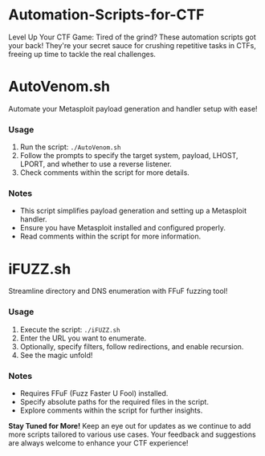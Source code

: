 # Automation-Scripts-for-CTF

Level Up Your CTF Game: Tired of the grind? These automation scripts got your back! They're your secret sauce for crushing repetitive tasks in CTFs, freeing up time to tackle the real challenges.

# AutoVenom.sh

Automate your Metasploit payload generation and handler setup with ease!

### Usage

1. Run the script: `./AutoVenom.sh`
2. Follow the prompts to specify the target system, payload, LHOST, LPORT, and whether to use a reverse listener.
3. Check comments within the script for more details.

### Notes

- This script simplifies payload generation and setting up a Metasploit handler.
- Ensure you have Metasploit installed and configured properly.
- Read comments within the script for more information.

# iFUZZ.sh

Streamline directory and DNS enumeration with FFuF fuzzing tool!

### Usage

1. Execute the script: `./iFUZZ.sh`
2. Enter the URL you want to enumerate.
3. Optionally, specify filters, follow redirections, and enable recursion.
4. See the magic unfold!

### Notes

- Requires FFuF (Fuzz Faster U Fool) installed.
- Specify absolute paths for the required files in the script.
- Explore comments within the script for further insights.

**Stay Tuned for More!**
Keep an eye out for updates as we continue to add more scripts tailored to various use cases. Your feedback and suggestions are always welcome to enhance your CTF experience!
